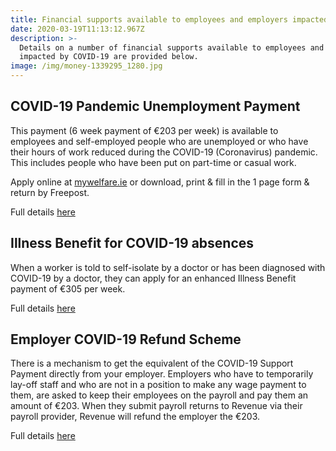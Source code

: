 ```yaml
---
title: Financial supports available to employees and employers impacted by COVID-19
date: 2020-03-19T11:13:12.967Z
description: >-
  Details on a number of financial supports available to employees and employers
  impacted by COVID-19 are provided below.
image: /img/money-1339295_1280.jpg
---
```

## COVID-19 Pandemic Unemployment Payment 

This payment (6 week payment of €203 per week) is available to employees and self-employed people who are unemployed or who have their hours of work reduced during the COVID-19 (Coronavirus) pandemic. This includes people who have been put on part-time or casual work. 

Apply online at [mywelfare.ie](http://mywelfare.ie) or download, print & fill in the 1 page form & return by Freepost. 

Full details [here](https://www.gov.ie/en/service/be74d3-covid-19-pandemic-unemployment-payment/)

## Illness Benefit for COVID-19 absences 

When a worker is told to self-isolate by a doctor or has been diagnosed with COVID-19 by a doctor, they can apply for an enhanced Illness Benefit payment of €305 per week. 

Full details [here](https://www.gov.ie/en/service/df55ae-how-to-apply-for-illness-benefit-for-covid-19-absences/)

## Employer COVID-19 Refund Scheme 

There is a mechanism to get the equivalent of the COVID-19 Support Payment directly from your employer. Employers who have to temporarily lay-off staff and who are not in a position to make any wage payment to them, are asked to keep their employees on the payroll and pay them an amount of €203. When they submit payroll returns to Revenue via their payroll provider, Revenue will refund the employer the €203. 

Full details [here](https://www.gov.ie/en/publication/612b90-covid-19-information-for-employers/)
